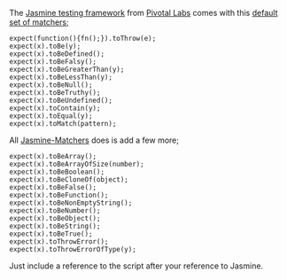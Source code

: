 
The [Jasmine testing framework](http://pivotal.github.com/jasmine/) from [Pivotal Labs](http://pivotallabs.com/) comes with this [default set of matchers](https://github.com/pivotal/jasmine/wiki/Matchers);

    expect(function(){fn();}).toThrow(e);
    expect(x).toBe(y);
    expect(x).toBeDefined();
    expect(x).toBeFalsy();
    expect(x).toBeGreaterThan(y);
    expect(x).toBeLessThan(y);
    expect(x).toBeNull();
    expect(x).toBeTruthy();
    expect(x).toBeUndefined();
    expect(x).toContain(y);
    expect(x).toEqual(y);
    expect(x).toMatch(pattern);

All [Jasmine-Matchers](https://github.com/JamieMason/Jasmine-Matchers) does is add a few more;

    expect(x).toBeArray();
    expect(x).toBeArrayOfSize(number);
    expect(x).toBeBoolean();
    expect(x).toBeCloneOf(object);
    expect(x).toBeFalse();
    expect(x).toBeFunction();
    expect(x).toBeNonEmptyString();
    expect(x).toBeNumber();
    expect(x).toBeObject();
    expect(x).toBeString();
    expect(x).toBeTrue();
    expect(x).toThrowError();
    expect(x).toThrowErrorOfType(y);

Just include a reference to the script after your reference to Jasmine.
